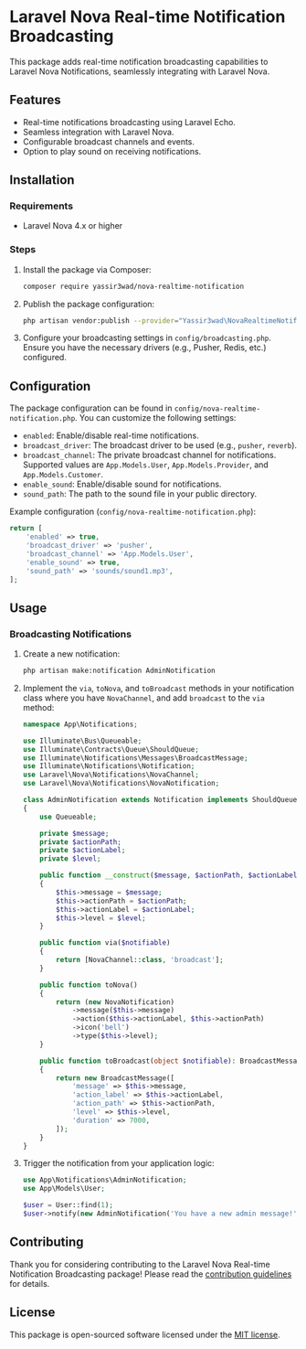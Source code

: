 # Laravel Nova Real-time Notification Broadcasting

This package adds real-time notification broadcasting capabilities to Laravel Nova Notifications, seamlessly integrating with Laravel Nova.

## Features

- Real-time notifications broadcasting using Laravel Echo.
- Seamless integration with Laravel Nova.
- Configurable broadcast channels and events.
- Option to play sound on receiving notifications.

## Installation

### Requirements

- Laravel Nova 4.x or higher

### Steps

1. Install the package via Composer:

    ```bash
    composer require yassir3wad/nova-realtime-notification
    ```

2. Publish the package configuration:

    ```bash
    php artisan vendor:publish --provider="Yassir3wad\NovaRealtimeNotification\ToolServiceProvider"
    ```

3. Configure your broadcasting settings in `config/broadcasting.php`. Ensure you have the necessary drivers (e.g., Pusher, Redis, etc.) configured.

## Configuration

The package configuration can be found in `config/nova-realtime-notification.php`. You can customize the following settings:

- `enabled`: Enable/disable real-time notifications.
- `broadcast_driver`: The broadcast driver to be used (e.g., `pusher`, `reverb`).
- `broadcast_channel`: The private broadcast channel for notifications. Supported values are `App.Models.User`, `App.Models.Provider`, and `App.Models.Customer`.
- `enable_sound`: Enable/disable sound for notifications.
- `sound_path`: The path to the sound file in your public directory.

Example configuration (`config/nova-realtime-notification.php`):

```php
return [
    'enabled' => true,
    'broadcast_driver' => 'pusher',
    'broadcast_channel' => 'App.Models.User',
    'enable_sound' => true,
    'sound_path' => 'sounds/sound1.mp3',
];
```

## Usage

### Broadcasting Notifications

1. Create a new notification:

    ```bash
    php artisan make:notification AdminNotification
    ```

2. Implement the `via`, `toNova`, and `toBroadcast` methods in your notification class where you have `NovaChannel`, and add `broadcast` to the `via` method:

    ```php
    namespace App\Notifications;

    use Illuminate\Bus\Queueable;
    use Illuminate\Contracts\Queue\ShouldQueue;
    use Illuminate\Notifications\Messages\BroadcastMessage;
    use Illuminate\Notifications\Notification;
    use Laravel\Nova\Notifications\NovaChannel;
    use Laravel\Nova\Notifications\NovaNotification;

    class AdminNotification extends Notification implements ShouldQueue
    {
        use Queueable;

        private $message;
        private $actionPath;
        private $actionLabel;
        private $level;

        public function __construct($message, $actionPath, $actionLabel, $level)
        {
            $this->message = $message;
            $this->actionPath = $actionPath;
            $this->actionLabel = $actionLabel;
            $this->level = $level;
        }

        public function via($notifiable)
        {
            return [NovaChannel::class, 'broadcast'];
        }

        public function toNova()
        {
            return (new NovaNotification)
                ->message($this->message)
                ->action($this->actionLabel, $this->actionPath)
                ->icon('bell')
                ->type($this->level);
        }

        public function toBroadcast(object $notifiable): BroadcastMessage
        {
            return new BroadcastMessage([
                'message' => $this->message,
                'action_label' => $this->actionLabel,
                'action_path' => $this->actionPath,
                'level' => $this->level,
                'duration' => 7000,
            ]);
        }
    }
    ```

3. Trigger the notification from your application logic:

    ```php
    use App\Notifications\AdminNotification;
    use App\Models\User;

    $user = User::find(1);
    $user->notify(new AdminNotification('You have a new admin message!', '/admin/messages', 'View', 'info'));
    ```

## Contributing

Thank you for considering contributing to the Laravel Nova Real-time Notification Broadcasting package! Please read the [contribution guidelines](CONTRIBUTING.md) for details.

## License

This package is open-sourced software licensed under the [MIT license](LICENSE.md).
